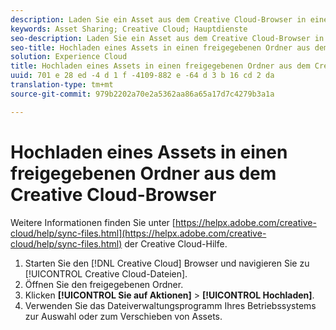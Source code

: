 ```yaml
---
description: Laden Sie ein Asset aus dem Creative Cloud-Browser in einen freigegebenen Ordner hoch.
keywords: Asset Sharing; Creative Cloud; Hauptdienste
seo-description: Laden Sie ein Asset aus dem Creative Cloud-Browser in einen freigegebenen Ordner hoch.
seo-title: Hochladen eines Assets in einen freigegebenen Ordner aus dem Creative Cloud-Browser
solution: Experience Cloud
title: Hochladen eines Assets in einen freigegebenen Ordner aus dem Creative Cloud-Browser
uuid: 701 e 28 ed -4 d 1 f -4109-882 e -64 d 3 b 16 cd 2 da
translation-type: tm+mt
source-git-commit: 979b2202a70e2a5362aa86a65a17d7c4279b3a1a

---
```



# Hochladen eines Assets in einen freigegebenen Ordner aus dem Creative Cloud-Browser

Weitere Informationen finden Sie unter [https://helpx.adobe.com/creative-cloud/help/sync-files.html](https://helpx.adobe.com/creative-cloud/help/sync-files.html) der Creative Cloud-Hilfe.

1. Starten Sie den [!DNL Creative Cloud] Browser und navigieren Sie zu [!UICONTROL Creative Cloud-Dateien].
1. Öffnen Sie den freigegebenen Ordner.
1. Klicken **[!UICONTROL Sie auf Aktionen]** &gt; **[!UICONTROL Hochladen]**.
1. Verwenden Sie das Dateiverwaltungsprogramm Ihres Betriebssystems zur Auswahl oder zum Verschieben von Assets.
